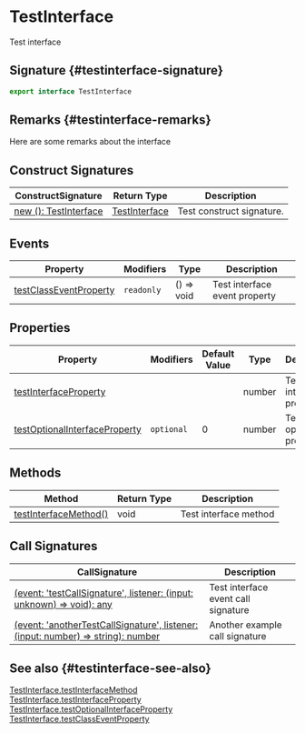 # TestInterface

Test interface  

## Signature {#testinterface-signature}

```typescript
export interface TestInterface
```

## Remarks {#testinterface-remarks}

Here are some remarks about the interface  

## Construct Signatures


| ConstructSignature | Return Type | Description |
|  --- | --- | --- |
|  [new (): TestInterface](docs/simple-suite-test/testinterface-_new_-constructsignature) | [TestInterface](docs/simple-suite-test/testinterface-interface) | Test construct signature. |

## Events


| Property | Modifiers | Type | Description |
|  --- | --- | --- | --- |
|  [testClassEventProperty](docs/simple-suite-test/testinterface-testclasseventproperty-propertysignature) | <code>readonly</code> | () => void | Test interface event property |

## Properties


| Property | Modifiers | Default Value | Type | Description |
|  --- | --- | --- | --- | --- |
|  [testInterfaceProperty](docs/simple-suite-test/testinterface-testinterfaceproperty-propertysignature) |  |  | number | Test interface property |
|  [testOptionalInterfaceProperty](docs/simple-suite-test/testinterface-testoptionalinterfaceproperty-propertysignature) | <code>optional</code> | 0 | number | Test optional property |

## Methods


| Method | Return Type | Description |
|  --- | --- | --- |
|  [testInterfaceMethod()](docs/simple-suite-test/testinterface-testinterfacemethod-methodsignature) | void | Test interface method |

## Call Signatures


| CallSignature | Description |
|  --- | --- |
|  [(event: 'testCallSignature', listener: (input: unknown) =&gt; void): any](docs/simple-suite-test/testinterface-_call_-callsignature) | Test interface event call signature |
|  [(event: 'anotherTestCallSignature', listener: (input: number) =&gt; string): number](docs/simple-suite-test/testinterface-_call__1-callsignature) | Another example call signature |

## See also {#testinterface-see-also}

[TestInterface.testInterfaceMethod](docs/simple-suite-test/testinterface-testinterfacemethod-methodsignature)  
[TestInterface.testInterfaceProperty](docs/simple-suite-test/testinterface-testinterfaceproperty-propertysignature)  
[TestInterface.testOptionalInterfaceProperty](docs/simple-suite-test/testinterface-testoptionalinterfaceproperty-propertysignature)  
[TestInterface.testClassEventProperty](docs/simple-suite-test/testinterface-testclasseventproperty-propertysignature)  

